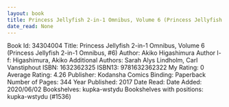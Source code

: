 ```yaml
---
layout: book
title: Princess Jellyfish 2-in-1 Omnibus, Volume 6 (Princess Jellyfish 2-in-1 Omnibus,  no. 6)
date_read: None
---
```


Book Id: 34304004
Title: Princess Jellyfish 2-in-1 Omnibus, Volume 6 (Princess Jellyfish 2-in-1 Omnibus, #6)
Author: Akiko Higashimura
Author l-f: Higashimura, Akiko
Additional Authors: Sarah Alys Lindholm, Carl Vanstiphout
ISBN: 1632362325
ISBN13: 9781632362322
My Rating: 0
Average Rating: 4.26
Publisher: Kodansha Comics
Binding: Paperback
Number of Pages: 344
Year Published: 2017
Date Read: 
Date Added: 2020/06/02
Bookshelves: kupka-wstydu
Bookshelves with positions: kupka-wstydu (#1536)

